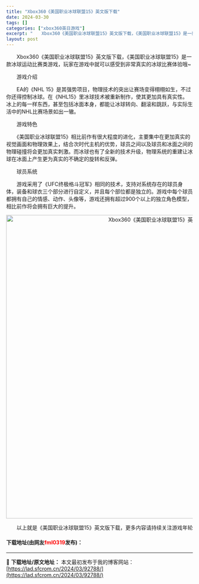 ```yaml
---
title: "Xbox360《美国职业冰球联盟15》英文版下载"
date: 2024-03-30
tags: []
categories: ["xbox360英日游戏"]
excerpt: "　　Xbox360《美国职业冰球联盟15》英文版下载，《美国职业冰球联盟15》是一款冰球运动比赛类游戏，玩家在游戏中就可以感受到非常真实的冰球比赛体验哦~ 　　游戏介绍 　　EA的《NHL 15》是其强势项目，物理技术的突出让赛场变得栩栩如生，不过你还得控制冰球。在《NHL15》里冰球技术被重新制作&hellip;"
layout: post
---
```


 <p>　　Xbox360《美国职业冰球联盟15》英文版下载，《美国职业冰球联盟15》是一款冰球运动比赛类游戏，玩家在游戏中就可以感受到非常真实的冰球比赛体验哦~</p> <p>　　游戏介绍</p> <p>　　EA的《NHL 15》是其强势项目，物理技术的突出让赛场变得栩栩如生，不过你还得控制冰球。在《NHL15》里冰球技术被重新制作，使其更加具有真实性。冰上的每一样东西，甚至包括冰面本身，都能让冰球转向、翻滚和跳跃，与实际生活中的NHL比赛场景如出一辙。</p> <p>　　游戏特色</p> <p>　　《美国职业冰球联盟15》相比前作有很大程度的进化，主要集中在更加真实的视觉画面和物理效果上，结合次时代主机的优势，球员之间以及球员和冰面之间的物理碰撞将会更加真实刺激。而冰球也有了全新的技术升级，物理系统的重建让冰球在冰面上产生更为真实的不确定的旋转和反弹。</p> <p>　　球员系统</p> <p>　　游戏采用了《UFC终极格斗冠军》相同的技术，支持对系统存在的球员身体，装备和球衣三个部分进行自定义，并且每个部位都是独立的。游戏中每个球员都拥有自己的情感、动作、头像等，游戏还拥有超过900个以上的独立角色模型，相比前作将会拥有巨大的提升。</p> <p align="center"><img align="" border="0" src="https://lad.sfcrom.cn/wp-content/uploads/2024/03/20240330_6607d55bb43f5.jpg" width="820" alt="Xbox360《美国职业冰球联盟15》英文版下载" /></p> <p>　　以上就是《美国职业冰球联盟15》英文版下载，更多内容请持续关注游戏年轮</p> <p><h4>下载地址(由网友<font color="red">fml0319</font>发布)：</h4></p> 

---
📖 **下载地址/原文地址：** 本文最初发布于我的博客网站：[https://lad.sfcrom.cn/2024/03/92788/](https://lad.sfcrom.cn/2024/03/92788/)
